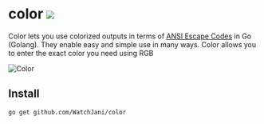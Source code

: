 # color [![](https://github.com/fatih/color/workflows/build/badge.svg)](https://github.com/WatchJani/color/actions)

Color lets you use colorized outputs in terms of [ANSI Escape
Codes](http://en.wikipedia.org/wiki/ANSI_escape_code#Colors) in Go (Golang). They enable easy and simple use in many ways. 
Color allows you to enter the exact color you need using RGB

![Color](https://res.cloudinary.com/fja/image/upload/v1692201009/d6dd154f5e10302e52cdaafc8afcbe4a.jpg)


## Install

```bash
go get github.com/WatchJani/color
```